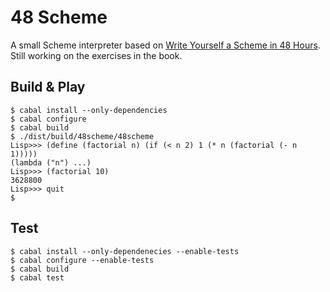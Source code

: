 # 48 Scheme

A small Scheme interpreter based on [Write Yourself a Scheme in 48 Hours](http://en.wikibooks.org/wiki/Write_Yourself_a_Scheme_in_48_Hours). Still working on the exercises in the book.

## Build & Play

```
$ cabal install --only-dependencies
$ cabal configure
$ cabal build
$ ./dist/build/48scheme/48scheme
Lisp>>> (define (factorial n) (if (< n 2) 1 (* n (factorial (- n 1)))))
(lambda ("n") ...)
Lisp>>> (factorial 10)
3628800
Lisp>>> quit
$
```

## Test

```
$ cabal install --only-dependenecies --enable-tests
$ cabal configure --enable-tests
$ cabal build
$ cabal test
```
